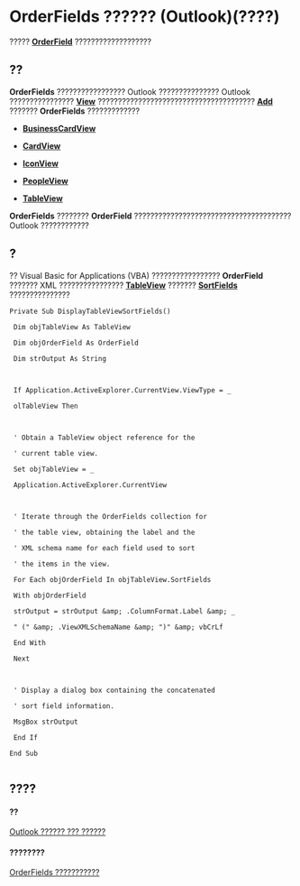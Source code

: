 
# OrderFields ?????? (Outlook)(????)

?????  **[OrderField](4ae32270-bde9-3178-bca3-f8d145779d3d.md)** ???????????????????


## ??

 **OrderFields** ????????????????? Outlook ??????????????? Outlook ???????????????? **[View](41c8d149-9912-1685-4c8b-3c849cc6f1ed.md)** ??????????????????????????????????????? **[Add](aabd32ef-e707-ddc5-24b6-723293273e56.md)** ??????? **OrderFields** ?????????????


-  **[BusinessCardView](83706cf8-080c-fbf0-9381-5801a2dd4dfd.md)**
    
-  **[CardView](cdac229b-f2b6-9ecb-e1a7-b53509426570.md)**
    
-  **[IconView](dc2efa6c-4752-f713-f77e-378036f358dc.md)**
    
-  **[PeopleView](7b569709-5da8-a950-a0fb-9d64b520a21b.md)**
    
-  **[TableView](026e27f8-1655-060d-e8cc-87eaaf4f1510.md)**
    
 **OrderFields** ???????? **OrderField** ??????????????????????????????????????? Outlook ????????????


## ?

?? Visual Basic for Applications (VBA) ????????????????? **OrderField** ??????? XML ???????????????? **[TableView](026e27f8-1655-060d-e8cc-87eaaf4f1510.md)** ??????? **[SortFields](0b643d55-c4cb-dcba-b90b-66f6b936b5a8.md)** ???????????????


```
Private Sub DisplayTableViewSortFields() 
 
 Dim objTableView As TableView 
 
 Dim objOrderField As OrderField 
 
 Dim strOutput As String 
 
 
 
 If Application.ActiveExplorer.CurrentView.ViewType = _ 
 
 olTableView Then 
 
 
 
 ' Obtain a TableView object reference for the 
 
 ' current table view. 
 
 Set objTableView = _ 
 
 Application.ActiveExplorer.CurrentView 
 
 
 
 ' Iterate through the OrderFields collection for 
 
 ' the table view, obtaining the label and the 
 
 ' XML schema name for each field used to sort 
 
 ' the items in the view. 
 
 For Each objOrderField In objTableView.SortFields 
 
 With objOrderField 
 
 strOutput = strOutput &amp; .ColumnFormat.Label &amp; _ 
 
 " (" &amp; .ViewXMLSchemaName &amp; ")" &amp; vbCrLf 
 
 End With 
 
 Next 
 
 
 
 ' Display a dialog box containing the concatenated 
 
 ' sort field information. 
 
 MsgBox strOutput 
 
 End If 
 
End Sub 
 

```


## ????


#### ??


[Outlook ?????? ??? ??????](73221b13-d8d8-99b8-3394-b95dbbfd5ddc.md)
#### ????????


[OrderFields ???????????](http://msdn.microsoft.com/library/c6783e6a-ba75-3768-37f7-274ed6df0a49%28Office.15%29.aspx)